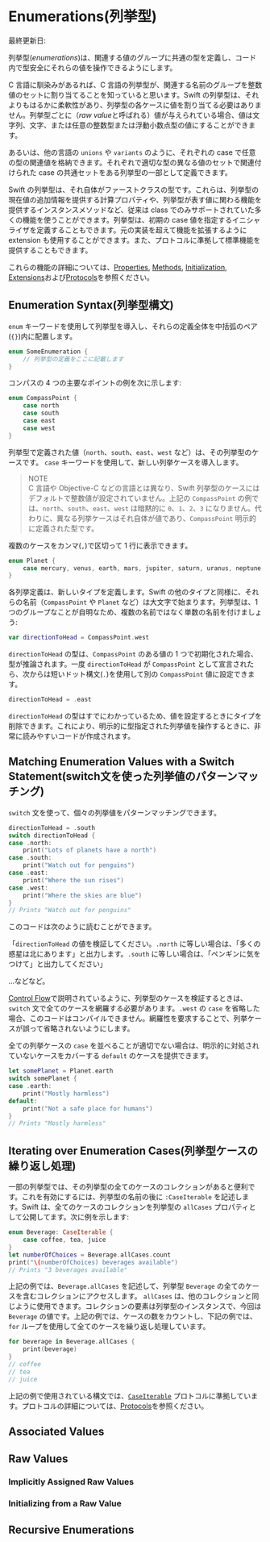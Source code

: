 # Enumerations(列挙型)

最終更新日:

列挙型(*enumerations*)は、関連する値のグループに共通の型を定義し、コード内で型安全にそれらの値を操作できるようにします。

C 言語に馴染みがあるれば、C 言語の列挙型が、関連する名前のグループを整数値のセットに割り当てることを知っていると思います。Swift の列挙型は、それよりもはるかに柔軟性があり、列挙型の各ケースに値を割り当てる必要はありません。列挙型ごとに（*raw value*と呼ばれる）値が与えられている場合、値は文字列、文字、または任意の整数型または浮動小数点型の値にすることができます。

あるいは、他の言語の `unions` や `variants` のように、それぞれの case で任意の型の関連値を格納できます。それぞれで適切な型の異なる値のセットで関連付けられた
case の共通セットをある列挙型の一部として定義できます。

Swift の列挙型は、それ自体がファーストクラスの型です。これらは、列挙型の現在値の追加情報を提供する計算プロパティや、列挙型が表す値に関わる機能を提供するインスタンスメソッドなど、従来は class でのみサポートされていた多くの機能を使うことができます。列挙型は、初期の case 値を指定するイニシャライザを定義することもできます。元の実装を超えて機能を拡張するように extension も使用することができます。また、プロトコルに準拠して標準機能を提供することもできます。

これらの機能の詳細については、[Properties](./properties.md), [Methods](./methods.md), [Initialization](./initialization.md), [Extensions](../language-guide/extensions.md)および[Protocols](./protocols.md)を参照ください。

## Enumeration Syntax(列挙型構文)

`enum` キーワードを使用して列挙型を導入し、それらの定義全体を中括弧のペア(`{}`)内に配置します。

```swift
enum SomeEnumeration {
    // 列挙型の定義をここに記載します
}
```

コンパスの 4 つの主要なポイントの例を次に示します:

```swift
enum CompassPoint {
    case north
    case south
    case east
    case west
}
```

列挙型で定義された値（`north`、`south`、`east`、`west` など）は、その列挙型のケースです。 `case` キーワードを使用して、新しい列挙ケースを導入します。

> NOTE  
> C 言語や Objective-C などの言語とは異なり、Swift 列挙型のケースにはデフォルトで整数値が設定されていません。上記の `CompassPoint` の例では、`north`、`south`、`east`、`west` は暗黙的に `0`、`1`、`2`、`3` になりません。代わりに、異なる列挙ケースはそれ自体が値であり、`CompassPoint` 明示的に定義された型です。

複数のケースをカンマ(`,`)で区切って 1 行に表示できます。

```swift
enum Planet {
    case mercury, venus, earth, mars, jupiter, saturn, uranus, neptune
}
```

各列挙定義は、新しいタイプを定義します。Swift の他のタイプと同様に、それらの名前（`CompassPoint` や `Planet` など）は大文字で始まります。列挙型は、1 つのグループなことが自明なため、複数の名前ではなく単数の名前を付けましょう:

```swift
var directionToHead = CompassPoint.west
```

`directionToHead` の型は、`CompassPoint` のある値の 1 つで初期化された場合、型が推論されます。一度 `directionToHead` が `CompassPoint` として宣言されたら、次からは短いドット構文(`.`)を使用して別の `CompassPoint` 値に設定できます。

```swift
directionToHead = .east
```

`directionToHead` の型はすでにわかっているため、値を設定するときにタイプを削除できます。これにより、明示的に型指定された列挙値を操作するときに、非常に読みやすいコードが作成されます。

## Matching Enumeration Values with a Switch Statement(switch文を使った列挙値のパターンマッチング)

`switch` 文を使って、個々の列挙値をパターンマッチングできます。

```swift
directionToHead = .south
switch directionToHead {
case .north:
    print("Lots of planets have a north")
case .south:
    print("Watch out for penguins")
case .east:
    print("Where the sun rises")
case .west:
    print("Where the skies are blue")
}
// Prints "Watch out for penguins"
```

このコードは次のように読むことができます。

「`directionToHead` の値を検証してください。`.north` に等しい場合は、「多くの惑星は北にあります」と出力します。`.south` に等しい場合は、「ペンギンに気をつけて」と出力してください」

…などなど。

[Control Flow](./control-flow.md)で説明されているように、列挙型のケースを検証するときは、`switch` 文で全てのケースを網羅する必要があります。`.west` の `case` を省略した場合、このコードはコンパイルできません。網羅性を要求することで、列挙ケースが誤って省略されないようにします。

全ての列挙ケースの `case` を並べることが適切でない場合は、明示的に対処されていないケースをカバーする `default` のケースを提供できます。

```swift
let somePlanet = Planet.earth
switch somePlanet {
case .earth:
    print("Mostly harmless")
default:
    print("Not a safe place for humans")
}
// Prints "Mostly harmless"
```

## Iterating over Enumeration Cases(列挙型ケースの繰り返し処理)

一部の列挙型では、その列挙型の全てのケースのコレクションがあると便利です。これを有効にするには、列挙型の名前の後に `:CaseIterable` を記述します。Swift は、全てのケースのコレクションを列挙型の `allCases` プロパティとして公開してます。次に例を示します:

```swift
enum Beverage: CaseIterable {
    case coffee, tea, juice
}
let numberOfChoices = Beverage.allCases.count
print("\(numberOfChoices) beverages available")
// Prints "3 beverages available"
```

上記の例では、`Beverage.allCases` を記述して、列挙型 `Beverage` の全てのケースを含むコレクションにアクセスします。 `allCases` は、他のコレクションと同じように使用できます。コレクションの要素は列挙型のインスタンスで、今回は `Beverage` の値です。上記の例では、ケースの数をカウントし、下記の例では、`for` ループを使用して全てのケースを繰り返し処理しています。

```swift
for beverage in Beverage.allCases {
    print(beverage)
}
// coffee
// tea
// juice
```

上記の例で使用されている構文では、[`CaseIterable`](https://developer.apple.com/documentation/swift/caseiterable) プロトコルに準拠しています。プロトコルの詳細については、[Protocols](./protocols.md)を参照ください。

## Associated Values

## Raw Values

### Implicitly Assigned Raw Values

### Initializing from a Raw Value

## Recursive Enumerations

